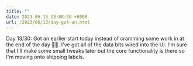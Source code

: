 ```yaml
---
title: ""
date: 2023-06-13 13:08:30 +0000
url: /2023/06/13/day-got-an.html
---
```

Day 13/30: Got an earlier start today instead of cramming some work in at the end of the day 💪🏼. I've got all of the data bits wired into the UI. I'm sure that I'll make some small tweaks later but the core functionality is there so I'm moving onto shipping labels.